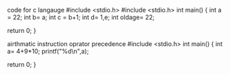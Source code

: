  code for c langauge
#include <stdio.h>
#include <stdio.h>
int main()
{ 
 int a = 22;
 int b= a;
 int c = b+1;
 int d= 1,e;
 int oldage=  22;
 


return 0;
}     
    
airthmatic instruction 
oprator precedence
#include <stdio.h>
int main()
{ 
 int a= 4+9*10;
 printf("%d\n",a);

return 0;
}      
    
 

